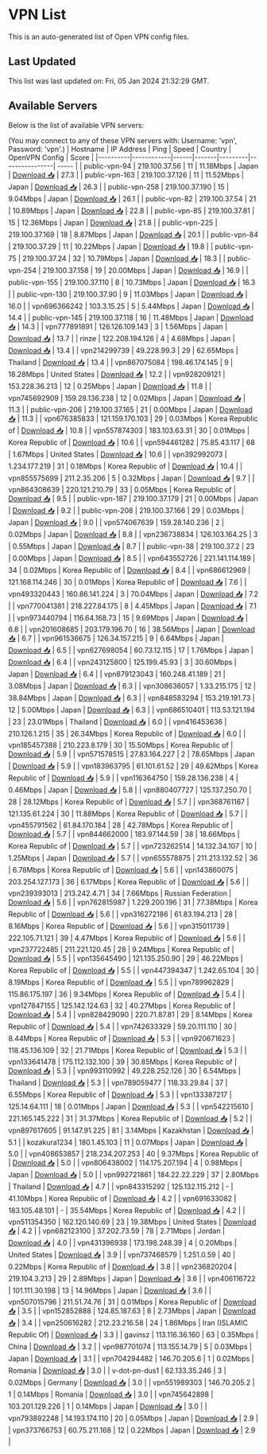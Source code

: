 # VPN List

This is an auto-generated list of Open VPN config files.

## Last Updated

This list was last updated on: Fri, 05 Jan 2024 21:32:29 GMT.

## Available Servers

Below is the list of available VPN servers:

(You may connect to any of these VPN servers with: Username: 'vpn', Password: 'vpn'.)
| Hostname | IP Address | Ping | Speed | Country | OpenVPN Config | Score |
|----------|------------|------|-------|---------|----------------| ----- |
| public-vpn-94 | 219.100.37.56 | 11 | 11.18Mbps | Japan | [Download 📥](./configs/server_0_JP.ovpn) | 27.3 |
| public-vpn-163 | 219.100.37.126 | 11 | 11.52Mbps | Japan | [Download 📥](./configs/server_1_JP.ovpn) | 26.3 |
| public-vpn-258 | 219.100.37.190 | 15 | 9.04Mbps | Japan | [Download 📥](./configs/server_2_JP.ovpn) | 26.1 |
| public-vpn-82 | 219.100.37.54 | 21 | 10.89Mbps | Japan | [Download 📥](./configs/server_3_JP.ovpn) | 22.8 |
| public-vpn-85 | 219.100.37.81 | 15 | 12.36Mbps | Japan | [Download 📥](./configs/server_4_JP.ovpn) | 21.8 |
| public-vpn-225 | 219.100.37.169 | 18 | 8.87Mbps | Japan | [Download 📥](./configs/server_5_JP.ovpn) | 20.1 |
| public-vpn-84 | 219.100.37.29 | 11 | 10.22Mbps | Japan | [Download 📥](./configs/server_6_JP.ovpn) | 19.8 |
| public-vpn-75 | 219.100.37.24 | 32 | 10.79Mbps | Japan | [Download 📥](./configs/server_7_JP.ovpn) | 18.3 |
| public-vpn-254 | 219.100.37.158 | 19 | 20.00Mbps | Japan | [Download 📥](./configs/server_8_JP.ovpn) | 16.9 |
| public-vpn-155 | 219.100.37.110 | 8 | 10.73Mbps | Japan | [Download 📥](./configs/server_9_JP.ovpn) | 16.3 |
| public-vpn-130 | 219.100.37.90 | 9 | 11.03Mbps | Japan | [Download 📥](./configs/server_10_JP.ovpn) | 16.0 |
| vpn696366242 | 103.3.15.25 | 5 | 5.44Mbps | Japan | [Download 📥](./configs/server_11_JP.ovpn) | 14.4 |
| public-vpn-145 | 219.100.37.118 | 16 | 11.48Mbps | Japan | [Download 📥](./configs/server_12_JP.ovpn) | 14.3 |
| vpn777891891 | 126.126.109.143 | 3 | 1.56Mbps | Japan | [Download 📥](./configs/server_13_JP.ovpn) | 13.7 |
| rinze | 122.208.194.126 | 4 | 4.68Mbps | Japan | [Download 📥](./configs/server_14_JP.ovpn) | 13.4 |
| vpn214299739 | 49.228.99.3 | 29 | 62.65Mbps | Thailand | [Download 📥](./configs/server_15_TH.ovpn) | 13.4 |
| vpn867075084 | 198.46.174.145 | 9 | 18.28Mbps | United States | [Download 📥](./configs/server_16_US.ovpn) | 12.2 |
| vpn928209121 | 153.228.36.213 | 12 | 0.25Mbps | Japan | [Download 📥](./configs/server_17_JP.ovpn) | 11.8 |
| vpn745692909 | 159.28.136.238 | 12 | 0.02Mbps | Japan | [Download 📥](./configs/server_18_JP.ovpn) | 11.3 |
| public-vpn-206 | 219.100.37.165 | 21 | 0.00Mbps | Japan | [Download 📥](./configs/server_19_JP.ovpn) | 11.3 |
| vpn676385833 | 121.159.170.103 | 29 | 0.03Mbps | Korea Republic of | [Download 📥](./configs/server_20_KR.ovpn) | 10.8 |
| vpn557874303 | 183.103.63.31 | 30 | 0.01Mbps | Korea Republic of | [Download 📥](./configs/server_21_KR.ovpn) | 10.6 |
| vpn594461282 | 75.85.43.117 | 68 | 1.67Mbps | United States | [Download 📥](./configs/server_22_US.ovpn) | 10.6 |
| vpn392992073 | 1.234.177.219 | 31 | 0.18Mbps | Korea Republic of | [Download 📥](./configs/server_23_KR.ovpn) | 10.4 |
| vpn855575699 | 211.2.35.206 | 5 | 0.32Mbps | Japan | [Download 📥](./configs/server_24_JP.ovpn) | 9.7 |
| vpn864308639 | 220.121.210.79 | 33 | 0.05Mbps | Korea Republic of | [Download 📥](./configs/server_25_KR.ovpn) | 9.5 |
| public-vpn-187 | 219.100.37.179 | 21 | 0.00Mbps | Japan | [Download 📥](./configs/server_26_JP.ovpn) | 9.2 |
| public-vpn-208 | 219.100.37.166 | 29 | 0.03Mbps | Japan | [Download 📥](./configs/server_27_JP.ovpn) | 9.0 |
| vpn574067639 | 159.28.140.236 | 2 | 0.02Mbps | Japan | [Download 📥](./configs/server_28_JP.ovpn) | 8.8 |
| vpn236738834 | 126.103.164.25 | 3 | 0.55Mbps | Japan | [Download 📥](./configs/server_29_JP.ovpn) | 8.7 |
| public-vpn-38 | 219.100.37.2 | 23 | 0.00Mbps | Japan | [Download 📥](./configs/server_30_JP.ovpn) | 8.5 |
| vpn643552726 | 221.141.114.189 | 34 | 0.02Mbps | Korea Republic of | [Download 📥](./configs/server_31_KR.ovpn) | 8.4 |
| vpn686612969 | 121.168.114.246 | 30 | 0.01Mbps | Korea Republic of | [Download 📥](./configs/server_32_KR.ovpn) | 7.6 |
| vpn493320443 | 160.86.141.224 | 3 | 70.04Mbps | Japan | [Download 📥](./configs/server_33_JP.ovpn) | 7.2 |
| vpn770041381 | 218.227.84.175 | 8 | 4.45Mbps | Japan | [Download 📥](./configs/server_34_JP.ovpn) | 7.1 |
| vpn973440794 | 116.64.168.73 | 15 | 9.69Mbps | Japan | [Download 📥](./configs/server_35_JP.ovpn) | 6.8 |
| vpn201608685 | 203.179.196.70 | 16 | 38.56Mbps | Japan | [Download 📥](./configs/server_36_JP.ovpn) | 6.7 |
| vpn961536675 | 126.34.157.215 | 9 | 6.64Mbps | Japan | [Download 📥](./configs/server_37_JP.ovpn) | 6.5 |
| vpn627698054 | 60.73.12.115 | 17 | 1.76Mbps | Japan | [Download 📥](./configs/server_38_JP.ovpn) | 6.4 |
| vpn243125800 | 125.199.45.93 | 3 | 30.60Mbps | Japan | [Download 📥](./configs/server_39_JP.ovpn) | 6.4 |
| vpn879123043 | 160.248.41.189 | 21 | 3.08Mbps | Japan | [Download 📥](./configs/server_40_JP.ovpn) | 6.3 |
| vpn308636057 | 1.33.215.175 | 12 | 38.84Mbps | Japan | [Download 📥](./configs/server_41_JP.ovpn) | 6.3 |
| vpn848583294 | 153.219.191.73 | 12 | 5.00Mbps | Japan | [Download 📥](./configs/server_42_JP.ovpn) | 6.3 |
| vpn686510401 | 113.53.121.194 | 23 | 23.01Mbps | Thailand | [Download 📥](./configs/server_43_TH.ovpn) | 6.0 |
| vpn416453636 | 210.126.1.215 | 35 | 26.34Mbps | Korea Republic of | [Download 📥](./configs/server_44_KR.ovpn) | 6.0 |
| vpn185457388 | 210.223.8.179 | 30 | 15.50Mbps | Korea Republic of | [Download 📥](./configs/server_45_KR.ovpn) | 5.9 |
| vpn571578515 | 27.83.164.227 | 2 | 78.65Mbps | Japan | [Download 📥](./configs/server_46_JP.ovpn) | 5.9 |
| vpn183963795 | 61.101.61.52 | 29 | 49.62Mbps | Korea Republic of | [Download 📥](./configs/server_47_KR.ovpn) | 5.9 |
| vpn116364750 | 159.28.136.238 | 4 | 0.46Mbps | Japan | [Download 📥](./configs/server_48_JP.ovpn) | 5.8 |
| vpn880407727 | 125.137.250.70 | 28 | 28.12Mbps | Korea Republic of | [Download 📥](./configs/server_49_KR.ovpn) | 5.7 |
| vpn368761167 | 121.135.61.224 | 30 | 11.88Mbps | Korea Republic of | [Download 📥](./configs/server_50_KR.ovpn) | 5.7 |
| vpn455791562 | 61.84.170.184 | 28 | 42.78Mbps | Korea Republic of | [Download 📥](./configs/server_51_KR.ovpn) | 5.7 |
| vpn844662000 | 183.97.144.59 | 38 | 18.66Mbps | Korea Republic of | [Download 📥](./configs/server_52_KR.ovpn) | 5.7 |
| vpn723262514 | 14.132.34.107 | 10 | 1.25Mbps | Japan | [Download 📥](./configs/server_53_JP.ovpn) | 5.7 |
| vpn655578875 | 211.213.132.52 | 36 | 6.78Mbps | Korea Republic of | [Download 📥](./configs/server_54_KR.ovpn) | 5.6 |
| vpn143860075 | 203.254.127.173 | 36 | 6.17Mbps | Korea Republic of | [Download 📥](./configs/server_55_KR.ovpn) | 5.6 |
| vpn239393013 | 213.242.4.71 | 34 | 7.66Mbps | Russian Federation | [Download 📥](./configs/server_56_RU.ovpn) | 5.6 |
| vpn762815987 | 1.229.200.196 | 31 | 77.38Mbps | Korea Republic of | [Download 📥](./configs/server_57_KR.ovpn) | 5.6 |
| vpn316272186 | 61.83.194.213 | 28 | 8.16Mbps | Korea Republic of | [Download 📥](./configs/server_58_KR.ovpn) | 5.6 |
| vpn315011739 | 222.105.71.121 | 39 | 4.47Mbps | Korea Republic of | [Download 📥](./configs/server_59_KR.ovpn) | 5.6 |
| vpn237722485 | 211.221.120.45 | 28 | 9.24Mbps | Korea Republic of | [Download 📥](./configs/server_60_KR.ovpn) | 5.5 |
| vpn135645490 | 121.135.250.90 | 29 | 46.22Mbps | Korea Republic of | [Download 📥](./configs/server_61_KR.ovpn) | 5.5 |
| vpn447394347 | 1.242.65.104 | 30 | 8.19Mbps | Korea Republic of | [Download 📥](./configs/server_62_KR.ovpn) | 5.5 |
| vpn789962829 | 115.86.175.197 | 36 | 9.34Mbps | Korea Republic of | [Download 📥](./configs/server_63_KR.ovpn) | 5.4 |
| vpn127847155 | 125.142.124.63 | 32 | 40.27Mbps | Korea Republic of | [Download 📥](./configs/server_64_KR.ovpn) | 5.4 |
| vpn828429090 | 220.71.87.81 | 29 | 8.14Mbps | Korea Republic of | [Download 📥](./configs/server_65_KR.ovpn) | 5.4 |
| vpn742633329 | 59.20.111.110 | 30 | 8.44Mbps | Korea Republic of | [Download 📥](./configs/server_66_KR.ovpn) | 5.3 |
| vpn920671623 | 118.45.136.109 | 32 | 21.71Mbps | Korea Republic of | [Download 📥](./configs/server_67_KR.ovpn) | 5.3 |
| vpn133641478 | 175.112.132.100 | 39 | 30.85Mbps | Korea Republic of | [Download 📥](./configs/server_68_KR.ovpn) | 5.3 |
| vpn993110992 | 49.228.252.126 | 30 | 6.54Mbps | Thailand | [Download 📥](./configs/server_69_TH.ovpn) | 5.3 |
| vpn789059477 | 118.33.29.84 | 37 | 6.55Mbps | Korea Republic of | [Download 📥](./configs/server_70_KR.ovpn) | 5.3 |
| vpn133387217 | 125.14.64.111 | 18 | 0.01Mbps | Japan | [Download 📥](./configs/server_71_JP.ovpn) | 5.3 |
| vpn542215610 | 221.165.145.222 | 31 | 31.37Mbps | Korea Republic of | [Download 📥](./configs/server_72_KR.ovpn) | 5.2 |
| vpn897617605 | 91.147.91.225 | 81 | 3.14Mbps | Kazakhstan | [Download 📥](./configs/server_73_KZ.ovpn) | 5.1 |
| kozakura1234 | 180.1.45.103 | 11 | 0.07Mbps | Japan | [Download 📥](./configs/server_74_JP.ovpn) | 5.0 |
| vpn408653857 | 218.234.207.253 | 40 | 9.37Mbps | Korea Republic of | [Download 📥](./configs/server_75_KR.ovpn) | 5.0 |
| vpn806438002 | 114.175.207.194 | 4 | 0.98Mbps | Japan | [Download 📥](./configs/server_76_JP.ovpn) | 5.0 |
| vpn992721861 | 184.22.22.229 | 37 | 2.80Mbps | Thailand | [Download 📥](./configs/server_77_TH.ovpn) | 4.7 |
| vpn843315292 | 125.132.115.212 | - | 41.10Mbps | Korea Republic of | [Download 📥](./configs/server_78_KR.ovpn) | 4.2 |
| vpn691633082 | 183.105.48.101 | - | 35.54Mbps | Korea Republic of | [Download 📥](./configs/server_79_KR.ovpn) | 4.2 |
| vpn511354350 | 162.120.140.69 | 23 | 19.38Mbps | United States | [Download 📥](./configs/server_80_US.ovpn) | 4.2 |
| vpn682123100 | 37.202.73.59 | 78 | 2.71Mbps | Jordan | [Download 📥](./configs/server_81_JO.ovpn) | 4.0 |
| vpn431396938 | 173.198.248.39 | 4 | 0.20Mbps | United States | [Download 📥](./configs/server_82_US.ovpn) | 3.9 |
| vpn737468579 | 1.251.0.59 | 40 | 0.22Mbps | Korea Republic of | [Download 📥](./configs/server_83_KR.ovpn) | 3.8 |
| vpn236820204 | 219.104.3.213 | 29 | 2.89Mbps | Japan | [Download 📥](./configs/server_84_JP.ovpn) | 3.6 |
| vpn406116722 | 101.111.30.198 | 13 | 14.96Mbps | Japan | [Download 📥](./configs/server_85_JP.ovpn) | 3.6 |
| vpn507015796 | 211.51.74.76 | 31 | 0.01Mbps | Korea Republic of | [Download 📥](./configs/server_86_KR.ovpn) | 3.5 |
| vpn152852888 | 124.85.187.63 | 8 | 2.73Mbps | Japan | [Download 📥](./configs/server_87_JP.ovpn) | 3.4 |
| vpn250616282 | 212.23.216.58 | 24 | 1.86Mbps | Iran (ISLAMIC Republic Of) | [Download 📥](./configs/server_88_IR.ovpn) | 3.3 |
| gavinsz | 113.116.36.160 | 63 | 0.35Mbps | China | [Download 📥](./configs/server_89_CN.ovpn) | 3.2 |
| vpn987701074 | 113.155.14.79 | 5 | 0.03Mbps | Japan | [Download 📥](./configs/server_90_JP.ovpn) | 3.1 |
| vpn704294482 | 146.70.205.6 | 1 | 0.02Mbps | Romania | [Download 📥](./configs/server_91_RO.ovpn) | 3.0 |
| v-dot-pn-dus1 | 62.133.35.246 | 3 | 0.02Mbps | Germany | [Download 📥](./configs/server_92_DE.ovpn) | 3.0 |
| vpn551989303 | 146.70.205.2 | 1 | 0.14Mbps | Romania | [Download 📥](./configs/server_93_RO.ovpn) | 3.0 |
| vpn745642898 | 103.201.129.226 | 1 | 0.14Mbps | Japan | [Download 📥](./configs/server_94_JP.ovpn) | 3.0 |
| vpn793892248 | 14.193.174.110 | 20 | 0.05Mbps | Japan | [Download 📥](./configs/server_95_JP.ovpn) | 2.9 |
| vpn373766753 | 60.75.211.168 | 12 | 0.22Mbps | Japan | [Download 📥](./configs/server_96_JP.ovpn) | 2.9 |
